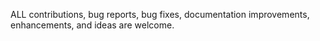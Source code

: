 ALL contributions, bug reports, bug fixes, documentation improvements, enhancements, and ideas are welcome.  
